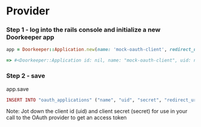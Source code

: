 # Provider

### Step 1 - log into the rails console and initialize a new Doorkeeper app

```ruby
app = Doorkeeper::Application.new(name: 'mock-oauth-client', redirect_uri: 'https://mock-oauth-client.herokuapp.com/oauth/callback')
```

```ruby
=> #<Doorkeeper::Application id: nil, name: "mock-oauth-client", uid: nil, secret: nil, redirect_uri: "https://mock-oauth-client.herokuapp.com/oauth/c...", scopes: "", created_at: nil, updated_at: nil>
```

### Step 2 - save

app.save

```ruby
INSERT INTO "oauth_applications" ("name", "uid", "secret", "redirect_uri", "created_at", "updated_at") VALUES ($1, $2, $3, $4, $5, $6) RETURNING "id"  [["name", "mock-oauth-client"], ["uid", "abcda10be0b0b6e36c27a63fd891708db909d4f615712de03ac0fa97b88c7691"], ["secret", "1234cc256263234r6842ad4387a8211c8a7f567e43432b0400ca5ce3506dcef4"], ["redirect_uri", "https://mock-oauth-client.herokuapp.com/oauth/callback"], ["created_at", 2017-08-17 19:39:17 UTC], ["updated_at", 2017-08-17 19:39:17 UTC]]
```

Note: Jot down the client id (uid) and client secret (secret) for use in your call to the OAuth provider to get an access token
